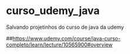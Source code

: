 # curso_udemy_java
Salvando projetinhos do curso de java da udemy

##https://www.udemy.com/course/java-curso-completo/learn/lecture/10565900#overview
